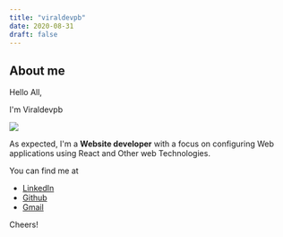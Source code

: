 ```yaml
---
title: "viraldevpb"
date: 2020-08-31
draft: false
---
```


## About me
Hello All,

I'm Viraldevpb

<img src="https://avatars2.githubusercontent.com/u/66899360?s=400&u=62afd80d52fe0879dff7af35121e81dab7222ef5&v=4" />

As expected, I'm a **Website developer** with a focus on configuring Web applications using React and Other web Technologies.

You can find me at

 - [LinkedIn](https://www.linkedin.com/in/prathamesh-borse-33185017a/)
 - [Github](https://github.com/viraldevpb)
 - [Gmail](mailto:prathameshborse.official@gmail.com)

Cheers!
